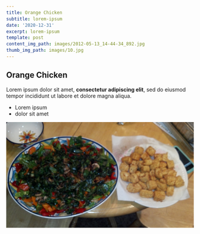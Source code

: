 ```yaml
---
title: Orange Chicken
subtitle: lorem-ipsum
date: '2020-12-31'
excerpt: lorem-ipsum
template: post
content_img_path: images/2012-05-13_14-44-34_892.jpg
thumb_img_path: images/10.jpg
---
```

## Orange Chicken

Lorem ipsum dolor sit amet, **consectetur adipiscing elit**, sed do eiusmod tempor incididunt ut labore et dolore magna aliqua.

- Lorem ipsum
- dolor sit amet

![image info](static/images/2012-05-13_14-44-34_892.jpg)